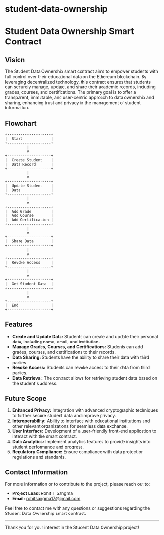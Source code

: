 # student-data-ownership
# Student Data Ownership Smart Contract

## Vision

The Student Data Ownership smart contract aims to empower students with full control over their educational data on the Ethereum blockchain. By leveraging decentralized technology, this contract ensures that students can securely manage, update, and share their academic records, including grades, courses, and certifications. The primary goal is to offer a transparent, immutable, and user-centric approach to data ownership and sharing, enhancing trust and privacy in the management of student information.

## Flowchart

```plaintext
+--------------------+
|  Start             |
+--------------------+
          |
          v
+--------------------+
|  Create Student    |
|  Data Record       |
+--------------------+
          |
          v
+--------------------+
|  Update Student    |
|  Data              |
+--------------------+
          |
          v
+--------------------+
|  Add Grade         |
|  Add Course        |
|  Add Certification |
+--------------------+
          |
          v
+--------------------+
|  Share Data        |
+--------------------+
          |
          v
+--------------------+
|  Revoke Access     |
+--------------------+
          |
          v
+--------------------+
|  Get Student Data  |
+--------------------+
          |
          v
+--------------------+
|  End               |
+--------------------+
```

## Features

- **Create and Update Data:** Students can create and update their personal data, including name, email, and institution.
- **Manage Grades, Courses, and Certifications:** Students can add grades, courses, and certifications to their records.
- **Data Sharing:** Students have the ability to share their data with third parties.
- **Revoke Access:** Students can revoke access to their data from third parties.
- **Data Retrieval:** The contract allows for retrieving student data based on the student's address.

## Future Scope

1. **Enhanced Privacy:** Integration with advanced cryptographic techniques to further secure student data and improve privacy.
2. **Interoperability:** Ability to interface with educational institutions and other relevant organizations for seamless data exchange.
3. **User Interface:** Development of a user-friendly front-end application to interact with the smart contract.
4. **Data Analytics:** Implement analytics features to provide insights into student performance and progress.
5. **Regulatory Compliance:** Ensure compliance with data protection regulations and standards.

## Contact Information

For more information or to contribute to the project, please reach out to:

- **Project Lead:** Rohit T Sangma
- **Email:** rohitsangma17@gmail.com
  

Feel free to contact me with any questions or suggestions regarding the Student Data Ownership smart contract.

---

Thank you for your interest in the Student Data Ownership project!
